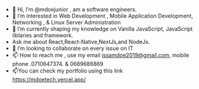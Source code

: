 - 👋 Hi, I’m @mdoejunior , am a software engineers.
- 👀 I’m interested in Web Development , Mobile Application Development, Networking , & Linux Server Administration
- 🌱 I’m currently shaping my knowledge on Vanilla JavaScript, JavaScript liblaries and framework.
- Ask me about React,React-Native,NextJs,and NodeJs.
- 💞️ I’m looking to collaborate on every issue on IT
- 📫 How to reach me , use my email issamdoe2019@gmail.com, mobile phone .0710647374. & 0689686869
- 📫You can check my portfolio using this link https://mdoetech.vercel.app/

<!---
mdoejunior/mdoejunior is a ✨ special ✨ repository because its `README.md` (this file) appears on your GitHub profile.
You can click the Preview link to take a look at your changes.
--->
